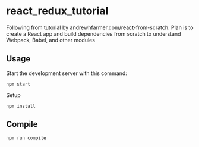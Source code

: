 # react_redux_tutorial

Following from tutorial by andrewhfarmer.com/react-from-scratch. Plan is to create a React app and build dependencies from scratch to understand Webpack, Babel, and other modules

Usage
---
Start the development server with this command:
```
npm start
```

Setup
```
npm install
```
Compile
---

```
npm run compile
```
<!-- Refer to this as a minimal React starter app -->

